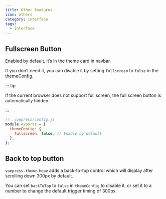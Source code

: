 ```yaml
---
title: Other features
icon: others
category: interface
tags:
  - interface
---
```


## Fullscreen Button

Enabled by default, it’s in the theme card in navbar.

If you don’t need it, you can disable it by setting `fullscreen` to `false` in the themeConfig.

::: tip

If the current browser does not support full screen, the full screen button is automatically hidden.

:::

```js {4}
// .vuepress/config.js
module.exports = {
  themeConfig: {
    fullscreen: false, // Enable by default
  },
};
```

## Back to top button <Badge text="Support page config" />

`vuepress-theme-hope` adds a back-to-top control which will display after scrolling down 300px by default.

You can set `backToTop` to `false` in `themeConfig` to disable it, or set it to a number to change the default trigger timing of 300px.
